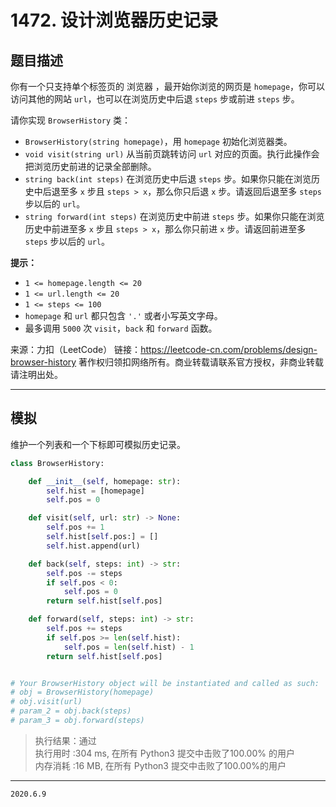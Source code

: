 # 1472. 设计浏览器历史记录

## 题目描述

你有一个只支持单个标签页的 浏览器 ，最开始你浏览的网页是 `homepage`，你可以访问其他的网站 `url`，也可以在浏览历史中后退 `steps` 步或前进 `steps` 步。

请你实现 `BrowserHistory` 类：

- `BrowserHistory(string homepage)`，用 `homepage` 初始化浏览器类。
- `void visit(string url)` 从当前页跳转访问 `url` 对应的页面。执行此操作会把浏览历史前进的记录全部删除。
- `string back(int steps)` 在浏览历史中后退 `steps` 步。如果你只能在浏览历史中后退至多 `x` 步且 `steps > x`，那么你只后退 `x` 步。请返回后退至多 `steps` 步以后的 `url`。
- `string forward(int steps)` 在浏览历史中前进 `steps` 步。如果你只能在浏览历史中前进至多 `x` 步且 `steps > x`，那么你只前进 `x` 步。请返回前进至多 `steps` 步以后的 `url`。

**提示：**

- `1 <= homepage.length <= 20`
- `1 <= url.length <= 20`
- `1 <= steps <= 100`
- `homepage` 和 `url` 都只包含 `'.'` 或者小写英文字母。
- 最多调用 `5000` 次 `visit`，`back` 和 `forward` 函数。

来源：力扣（LeetCode）
链接：<https://leetcode-cn.com/problems/design-browser-history>
著作权归领扣网络所有。商业转载请联系官方授权，非商业转载请注明出处。

---

## 模拟

维护一个列表和一个下标即可模拟历史记录。

```python
class BrowserHistory:

    def __init__(self, homepage: str):
        self.hist = [homepage]
        self.pos = 0

    def visit(self, url: str) -> None:
        self.pos += 1
        self.hist[self.pos:] = []
        self.hist.append(url)

    def back(self, steps: int) -> str:
        self.pos -= steps
        if self.pos < 0:
            self.pos = 0
        return self.hist[self.pos]

    def forward(self, steps: int) -> str:
        self.pos += steps
        if self.pos >= len(self.hist):
            self.pos = len(self.hist) - 1
        return self.hist[self.pos]


# Your BrowserHistory object will be instantiated and called as such:
# obj = BrowserHistory(homepage)
# obj.visit(url)
# param_2 = obj.back(steps)
# param_3 = obj.forward(steps)
```

> 执行结果：通过  
> 执行用时 :304 ms, 在所有 Python3 提交中击败了100.00% 的用户  
> 内存消耗 :16 MB, 在所有 Python3 提交中击败了100.00%的用户

---

`2020.6.9`
